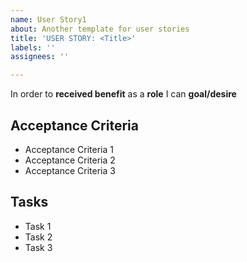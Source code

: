 ```yaml
---
name: User Story1
about: Another template for user stories
title: 'USER STORY: <Title>'
labels: ''
assignees: ''

---
```


In order to **received benefit** as a **role** I can **goal/desire**

## Acceptance Criteria
<ul>
    <li>Acceptance Criteria 1</li>
    <li>Acceptance Criteria 2</li>
    <li>Acceptance Criteria 3</li>
</ul>

## Tasks
<ul>
    <li>Task 1</li>
    <li>Task 2</li>
    <li>Task 3</li>
</ul>
